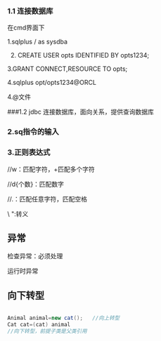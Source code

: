 
### 1.1 连接数据库
在cmd界面下

1.sqlplus / as sysdba

2. CREATE USER opts IDENTIFIED BY opts1234;

3.GRANT CONNECT,RESOURCE TO opts;

4.sqlplus opt/opts1234@ORCL

4.@文件



###1.2 jdbc
连接数据库，面向关系，提供查询数据库

### 2.sq指令的输入

### 3.正则表达式

//w：匹配字符，+匹配多个字符

//d{个数}：匹配数字

//.：匹配任意字符，匹配空格

\ ":转义

## 异常

检查异常：必须处理

运行时异常

## 向下转型

``` java

Animal animal=new cat();   //向上转型
Cat cat=(cat) animal
//向下转型，前提子类是父类引用

```



